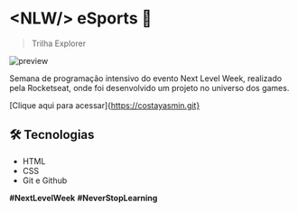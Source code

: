 # **&lt;NLW&#47;&gt; eSports** 🚀 

>  Trilha Explorer

![preview](./.github/preview.png)

Semana de programação intensivo do evento Next Level Week, realizado pela Rocketseat, onde foi desenvolvido um projeto no universo dos games.

[Clique aqui para acessar]{https://costayasmin.git}

## &#128736; Tecnologias 
- HTML
- CSS
- Git e Github


**&#35;NextLevelWeek** **&#35;NeverStopLearning**
